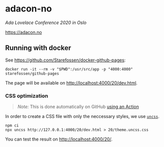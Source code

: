 # adacon-no

*Ada Lovelace Conference 2020 in Oslo*

<https://adacon.no>

## Running with docker

See <https://github.com/Starefossen/docker-github-pages>:

    docker run -it --rm -v "$PWD":/usr/src/app -p "4000:4000" starefossen/github-pages

The page will be available on <http://localhost:4000/20/dev.html>.

### CSS optimization

> *Note:* This is done automatically on GitHub [using an Action](./.github/workflows/uncss.yaml)

In order to create a CSS file with only the neccessary styles, we use [`uncss`](https://github.com/uncss/uncss).

    npm ci
    npx uncss http://127.0.0.1:4000/20/dev.html > 20/theme.uncss.css

You can test the result on <http://localhost:4000/20/>.